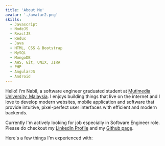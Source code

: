 ```yaml
---
title: 'About Me'
avatar: './avatar2.png'
skills:
  - Javascript
  - NodeJS
  - ReactJS
  - Redux
  - Java
  - HTML, CSS & Bootstrap
  - MySQL
  - MongoDB
  - AWS, Git, UNIX, JIRA
  - PHP
  - AngularJS
  - Android
---
```


Hello! I'm Nabil, a software engineer graduated student at [Mutimedia University, Malaysia](https://www.mmu.edu.my/). I enjoys building things that live on the internet and I love to develop modern websites, mobile application and software that provide intuitive, pixel-perfect user interfaces with efficient and modern backends.

Currently I'm actively looking for job especially in Software Engineer role. Please do checkout my [LinkedIn Profile](https://www.linkedin.com/in/nabil-farhan/) and my [Github page](https://github.com/nabilfarhann).

Here's a few things I'm experienced with:
